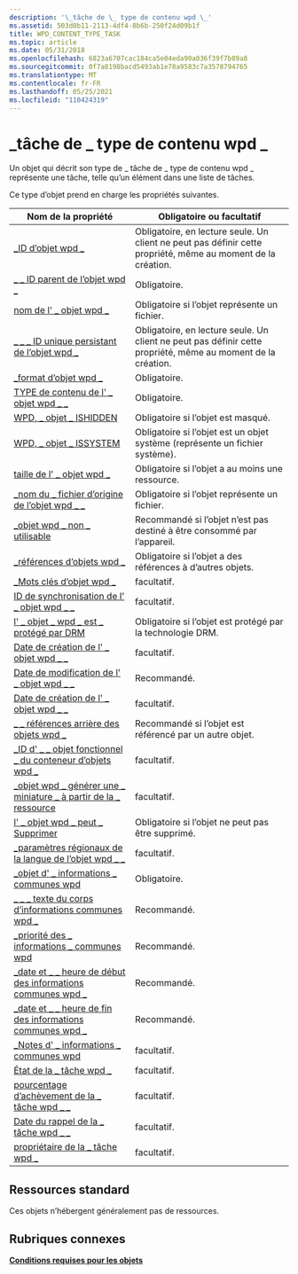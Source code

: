 ```yaml
---
description: '\_tâche de \_ type de contenu wpd \_'
ms.assetid: 503d0b11-2113-4df4-8b6b-250f24d09b1f
title: WPD_CONTENT_TYPE_TASK
ms.topic: article
ms.date: 05/31/2018
ms.openlocfilehash: 6823a6707cac184ca5e04eda90a036f39f7b89a8
ms.sourcegitcommit: 0f7a8198bacd5493ab1e78a9583c7a3578794765
ms.translationtype: MT
ms.contentlocale: fr-FR
ms.lasthandoff: 05/25/2021
ms.locfileid: "110424319"
---
```

# <a name="wpd_content_type_task"></a>\_tâche de \_ type de contenu wpd \_

Un objet qui décrit son type de \_ tâche de \_ type de contenu wpd \_ représente une tâche, telle qu’un élément dans une liste de tâches.

Ce type d’objet prend en charge les propriétés suivantes.



| Nom de la propriété       | Obligatoire ou facultatif         |
|-----------------------------------------------------------------------------------------------------------------------|--------------------------------------------------------------------------------|
| [\_ID d’objet wpd \_](object-properties.md)                                                                | Obligatoire, en lecture seule. Un client ne peut pas définir cette propriété, même au moment de la création. |
| [\_ \_ ID parent de l’objet wpd \_](object-properties.md)                                                 | Obligatoire.                                                                      |
| [nom de l' \_ objet wpd \_](object-properties.md)                                                            | Obligatoire si l’objet représente un fichier.                                      |
| [\_ \_ \_ ID unique persistant de l’objet wpd \_](object-properties.md)                          | Obligatoire, en lecture seule. Un client ne peut pas définir cette propriété, même au moment de la création. |
| [\_format d’objet wpd \_](object-properties.md)                                                        | Obligatoire.                                                                      |
| [TYPE de contenu de l' \_ objet wpd \_ \_](object-properties.md)                                           | Obligatoire.                                                                      |
| [WPD, \_ objet \_ ISHIDDEN](object-properties.md)                                                    | Obligatoire si l’objet est masqué.                                              |
| [WPD, \_ objet \_ ISSYSTEM](object-properties.md)                                                    | Obligatoire si l’objet est un objet système (représente un fichier système).          |
| [taille de l' \_ objet wpd \_](object-properties.md)                                                            | Obligatoire si l’objet a au moins une ressource.                              |
| [\_nom du \_ fichier d’origine de l’objet wpd \_ \_](object-properties.md)                              | Obligatoire si l’objet représente un fichier.                                      |
| [\_objet wpd \_ non \_ utilisable](object-properties.md)                                       | Recommandé si l’objet n’est pas destiné à être consommé par l’appareil.          |
| [\_références d’objets wpd \_](object-properties.md)                                                | Obligatoire si l’objet a des références à d’autres objets.                        |
| [\_Mots clés d’objet wpd \_](object-properties.md)                                                    | facultatif.                                                                      |
| [ID de synchronisation de l' \_ objet wpd \_ \_](object-properties.md)                                                     | facultatif.                                                                      |
| [l' \_ objet \_ wpd \_ est \_ protégé par DRM](object-properties.md)                                  | Obligatoire si l’objet est protégé par la technologie DRM.                         |
| [Date de création de l' \_ objet wpd \_ \_](object-properties.md)                                           | facultatif.                                                                      |
| [Date de modification de l' \_ objet wpd \_ \_](object-properties.md)                                         | Recommandé.                                                                   |
| [Date de création de l' \_ objet wpd \_ \_](object-properties.md)                                         | facultatif.                                                                      |
| [\_ \_ références arrière des objets wpd \_](object-properties.md)                                                                | Recommandé si l’objet est référencé par un autre objet.                     |
| [\_ID d' \_ \_ objet fonctionnel \_ du conteneur d’objets wpd \_](object-properties.md)     | facultatif.                                                                      |
| [\_objet wpd \_ générer une \_ miniature \_ à partir de la \_ ressource](object-properties.md) | facultatif.                                                                      |
| [l' \_ objet wpd \_ peut \_ Supprimer](object-properties.md)                                                                     | Obligatoire si l’objet ne peut pas être supprimé.                                      |
| [\_paramètres régionaux de la langue de l’objet wpd \_ \_](object-properties.md)                                                                | facultatif.                                                                      |
| [\_objet d' \_ informations \_ communes wpd](object-properties.md)                                                            | Obligatoire.                                                                      |
| [\_ \_ \_ texte du corps d’informations communes wpd \_](object-properties.md)                                                         | Recommandé.                                                                   |
| [\_priorité des \_ informations \_ communes wpd](object-properties.md)                                                           | Recommandé.                                                                   |
| [\_date et \_ \_ heure de début des informations communes wpd \_](object-properties.md)                                                    | Recommandé.                                                                   |
| [\_date et \_ \_ heure de fin des informations communes wpd \_](object-properties.md)                                                      | Recommandé.                                                                   |
| [\_Notes d' \_ informations \_ communes wpd](object-properties.md)                                                              | facultatif.                                                                      |
| [État de la \_ tâche wpd \_](task-properties.md)                                                              | facultatif.                                                                      |
| [pourcentage d’achèvement de la \_ tâche wpd \_ \_](task-properties.md)                                         | facultatif.                                                                      |
| [Date du rappel de la \_ tâche wpd \_ \_](task-properties.md)                                               | facultatif.                                                                      |
| [propriétaire de la \_ tâche wpd \_](task-properties.md)                                                                | facultatif.                                                                      |



 

## <a name="typical-resources"></a>Ressources standard

Ces objets n’hébergent généralement pas de ressources.

## <a name="related-topics"></a>Rubriques connexes

<dl> <dt>

[**Conditions requises pour les objets**](requirements-for-objects.md)
</dt> </dl>

 

 



